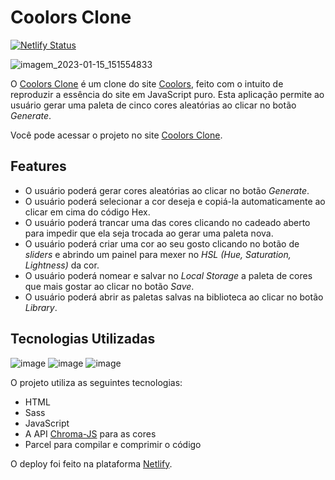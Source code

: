 # Coolors Clone

[![Netlify Status](https://api.netlify.com/api/v1/badges/831a9f7d-6ef5-4034-8172-425ea8e8c3ff/deploy-status)](https://app.netlify.com/sites/coolorsclone/deploys)

![imagem_2023-01-15_151554833](https://user-images.githubusercontent.com/97895946/212559384-d103b5fd-c28f-4714-afb8-fc7ef9b0225f.png)

O [Coolors Clone](https://coolorsclone.netlify.app) é um clone do site [Coolors](https://coolors.co), feito com o intuito de reproduzir a essência do site em JavaScript puro. Esta aplicação permite ao usuário gerar uma paleta de cinco cores aleatórias ao clicar no botão _Generate_.

Você pode acessar o projeto no site [Coolors Clone](https://coolorsclone.netlify.app).

## Features

- O usuário poderá gerar cores aleatórias ao clicar no botão _Generate_.
- O usuário poderá selecionar a cor deseja e copiá-la automaticamente ao clicar em cima do código Hex.
- O usuário poderá trancar uma das cores clicando no cadeado aberto para impedir que ela seja trocada ao gerar uma paleta nova.
- O usuário poderá criar uma cor ao seu gosto clicando no botão de _sliders_ e abrindo um painel para mexer no _HSL (Hue, Saturation, Lightness)_ da cor.
- O usuário poderá nomear e salvar no _Local Storage_ a paleta de cores que mais gostar ao clicar no botão _Save_.
- O usuário poderá abrir as paletas salvas na biblioteca ao clicar no botão _Library_.

## Tecnologias Utilizadas

![image](https://user-images.githubusercontent.com/97895946/205108561-dde54ea5-a2a7-4533-a148-b62c1375c6e1.png) ![image](https://user-images.githubusercontent.com/97895946/205108636-b0d5860d-94d6-4b79-b805-718d7287a329.png) ![image](https://user-images.githubusercontent.com/97895946/205108442-f8b3cce5-4a18-47c8-9fe4-2d25763f04ea.png)

O projeto utiliza as seguintes tecnologias:

- HTML
- Sass
- JavaScript
- A API [Chroma-JS](https://gka.github.io/chroma.js/) para as cores
- Parcel para compilar e comprimir o código

O deploy foi feito na plataforma [Netlify](https://www.netlify.com).
